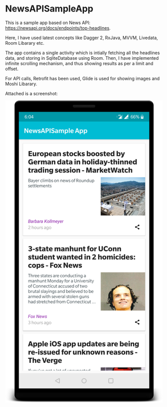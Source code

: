 # NewsAPISampleApp

This is a sample app based on News API: https://newsapi.org/docs/endpoints/top-headlines.

Here, I have used latest concepts like Dagger 2, RxJava, MVVM, Livedata, Room Libarary etc.

The app contains a single activity which is intially fetching all the headlines data, and storing in SqliteDatabase using Room. Then, I have implemented infinite scrolling mechanism, and thus showing results as per a limit and offset. 

For API calls, Retrofit has been used, Glide is used for showing images and Moshi Libarary. 

Attached is a screenshot:


![alt text](https://github.com/Dhirajandroid/NewsAPISampleApp/blob/master/screenshots/screenshot.png)
